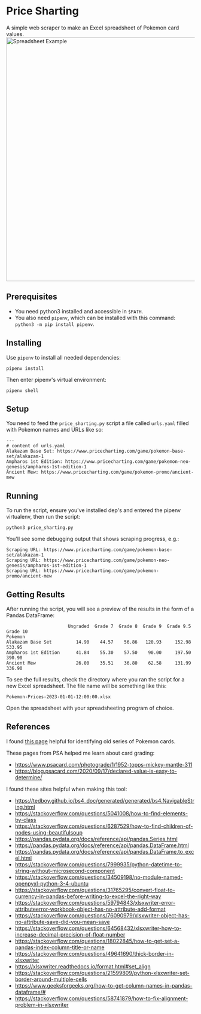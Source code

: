 # Price Sharting

A simple web scraper to make an Excel spreadsheet of Pokemon card values.
<img src="https://github.com/bxbrenden/price_sharting/blob/main/spreadsheet-example.png" width="650px" title="Spreadsheet Example">


## Prerequisites
- You need python3 installed and accessible in `$PATH`.
- You also need `pipenv`, which can be installed with this command: `python3 -m pip install pipenv`.

## Installing
Use `pipenv` to install all needed dependencies:
```
pipenv install
```

Then enter pipenv's virtual environment:
```
pipenv shell
```

## Setup
You need to feed the `price_sharting.py` script a file called `urls.yaml` filled with Pokemon names and URLs like so:
```
---
# content of urls.yaml
Alakazam Base Set: https://www.pricecharting.com/game/pokemon-base-set/alakazam-1
Ampharos 1st Edition: https://www.pricecharting.com/game/pokemon-neo-genesis/ampharos-1st-edition-1
Ancient Mew: https://www.pricecharting.com/game/pokemon-promo/ancient-mew
```

## Running
To run the script, ensure you've installed dep's and entered the pipenv virtualenv, then run the script:
```
python3 price_sharting.py
```

You'll see some debugging output that shows scraping progress, e.g.:
```
Scraping URL: https://www.pricecharting.com/game/pokemon-base-set/alakazam-1
Scraping URL: https://www.pricecharting.com/game/pokemon-neo-genesis/ampharos-1st-edition-1
Scraping URL: https://www.pricecharting.com/game/pokemon-promo/ancient-mew
```

## Getting Results
After running the script, you will see a preview of the results in the form of a Pandas DataFrame:
```
                       Ungraded  Grade 7  Grade 8  Grade 9  Grade 9.5  Grade 10
Pokemon
Alakazam Base Set         14.90    44.57    56.86   120.93     152.98    533.95
Ampharos 1st Edition      41.84    55.30    57.50    90.00     197.50    390.90
Ancient Mew               26.00    35.51    36.80    62.58     131.99    336.90
```

To see the full results, check the directory where you ran the script for a new Excel spreadsheet.
The file name will be something like this:
```
Pokemon-Prices-2023-01-01-12:00:00.xlsx
```

Open the spreadsheet with your spreadsheeting program of choice.

## References
I found [this page](https://relentlessdragon.com/pokemon-card-game/identifying-early-pokemon-cards/) helpful for identifying old series of Pokemon cards.

These pages from PSA helped me learn about card grading:
- https://www.psacard.com/photograde/1/1952-topps-mickey-mantle-311
- https://blog.psacard.com/2020/09/17/declared-value-is-easy-to-determine/

I found these sites helpful when making this tool:
- https://tedboy.github.io/bs4_doc/generated/generated/bs4.NavigableString.html
- https://stackoverflow.com/questions/5041008/how-to-find-elements-by-class
- https://stackoverflow.com/questions/6287529/how-to-find-children-of-nodes-using-beautifulsoup
- https://pandas.pydata.org/docs/reference/api/pandas.Series.html
- https://pandas.pydata.org/docs/reference/api/pandas.DataFrame.html
- https://pandas.pydata.org/docs/reference/api/pandas.DataFrame.to_excel.html
- https://stackoverflow.com/questions/7999935/python-datetime-to-string-without-microsecond-component
- https://stackoverflow.com/questions/34509198/no-module-named-openpyxl-python-3-4-ubuntu
- https://stackoverflow.com/questions/31765295/convert-float-to-currency-in-pandas-before-writing-to-excel-the-right-way
- https://stackoverflow.com/questions/59794843/xlsxwriter-error-attributeerror-workbook-object-has-no-attribute-add-format
- https://stackoverflow.com/questions/76090979/xlsxwriter-object-has-no-attribute-save-did-you-mean-save
- https://stackoverflow.com/questions/64568432/xlsxwriter-how-to-increase-decimal-precision-of-float-number
- https://stackoverflow.com/questions/18022845/how-to-get-set-a-pandas-index-column-title-or-name
- https://stackoverflow.com/questions/49641690/thick-border-in-xlsxwriter
- https://xlsxwriter.readthedocs.io/format.html#set_align
- https://stackoverflow.com/questions/21599809/python-xlsxwriter-set-border-around-multiple-cells
- https://www.geeksforgeeks.org/how-to-get-column-names-in-pandas-dataframe/#
- https://stackoverflow.com/questions/58741879/how-to-fix-alignment-problem-in-xlsxwriter
